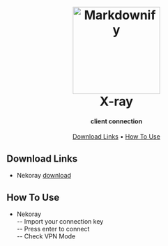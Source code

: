 
<h1 align="center">
  <br>
  <a href="https://github.com/ArashAlizadeh1994"><img src="https://avatars.githubusercontent.com/u/83308425?v=4" alt="Markdownify" width="200"></a>
  <br>
  X-ray
  <br>
</h1>

<h4 align="center"> client connection <a href="http://" target="_blank"></a></h4>



<p align="center">
  <a href="#download-links">Download Links</a> •
  <a href="#how-to-use">How To Use</a> 
  <a href="#credits"></a> 
  <a href="#related"></a> 
  <a href="#license"></a>
</p>



## Download Links

* Nekoray [download](https://github.com/MatsuriDayo/nekoray/releases)


## How To Use

- Nekoray </br>
-- Import your connection key </br>
-- Press enter to connect </br>
-- Check VPN Mode




